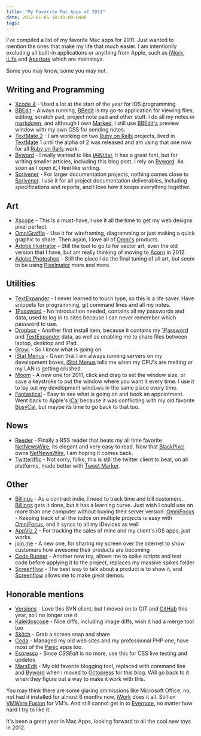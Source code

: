 ```yaml
---
title: "My Favorite Mac Apps of 2011"
date: 2012-01-05 18:48:00-0400
tags: 
---
```


I've compiled a list of my favorite Mac apps for 2011.  Just wanted to mention the ones that make my life that much easier. I am intentionlly excluding all built-in applications or anything from Apple, such as [iWork](http://www.apple.com/iwork/), [iLife](http://www.apple.com/ilife/) and [Aperture](http://www.apple.com/aperture/) which are mainstays. 

Some you may know, some you may not.

<!--more-->

## Writing and Programming

* [Xcode 4](http://developer.apple.com/xcode/) - Used a lot at the start of the year for iOS programming
* [BBEdit](http://www.barebones.com/products/bbedit/index.html) - Always running, [BBedit](http://www.barebones.com/products/bbedit/index.html) is my go-to application for viewing files, editing, scratch pad, project note pad and other stuff. I do all my notes in [markdown](http://daringfireball.net/projects/markdown/), and although I own [Marked](http://markedapp.com/), I still use [BBEdit's](http://www.barebones.com/products/bbedit/index.html) preview window with my own CSS for sending notes.
* [TextMate 2](http://macromates.com/) - I am working on two [Ruby on Rails](https://rubyonrails.org/) projects, lived in [TextMate](http://macromates.com/) 1 until the alpha of 2 was released and am using that one now for all [Ruby on Rails](https://rubyonrails.org/) work.
* [Byword](http://bywordapp.com/) - I really wanted to like [iAWriter](http://www.iawriter.com/), it has a great font, but for writing smaller articles, including this blog post, I rely on [Byword](http://bywordapp.com/). As soon as I open it, I feel like writing.
* [Scrivener](http://www.literatureandlatte.com/scrivener.php) - For larger documentation projects, nothing comes close to [Scrivener](http://www.literatureandlatte.com/scrivener.php).  I use it for all project documentation deliverables, including specifications and reports, and I love how it keeps everything together.

## Art

* [Xscope](http://iconfactory.com/software/xscope) - This is a must-have, I use it all the time to get my web designs pixel perfect.
* [OmniGraffle](http://www.omnigroup.com/products/omnigraffle/) - Use it for wireframing, diagramming or just making a quick graphic to share. Then again, I love all of [Omni's](http://www.omnigroup.com/) products.
* [Adobe Illustrator](http://www.adobe.com/products/illustrator.html) - Still the tool to go to for vector art, even the old version that I have, but am really thinking of moving to [Acorn](http://flyingmeat.com/acorn/) in 2012.
* [Adobe Photoshop](http://www.adobe.com/products/photoshop.html) - Still the place I do the final tuning of all art, but seem to be using [Pixelmator](http://www.pixelmator.com/) more and more.

## Utilities

* [TextExpander](http://www.smilesoftware.com/TextExpander/) - I never learned to touch type, so this is a life saver. Have snippets for programming, git command lines and all my notes.
* [1Password](https://agilebits.com/onepassword) - No introduction needed, contains all my passwords and data, used to log in to sites because I can never remember which password to use.
* [Dropbox](http://www.dropbox.com/) - Another first install item, because it contains my [1Password](https://agilebits.com/onepassword) and [TextExpander](http://www.smilesoftware.com/TextExpander/) data, as well as enabling me to share files between laptop, desktop and iPad.
* [Growl](http://growl.info/) - So I know what is going on
* [iStat Menus](http://bjango.com/mac/istatmenus/) - Given that I am always running servers on my development boxes, [iStat Menus](http://bjango.com/mac/istatmenus/) tells me when my CPU's are melting or my LAN is getting crushed.
* [Moom](http://manytricks.com/moom/) - A new one for 2011, click and drag to set the window size, or save a keystroke to put the window where you want it every time. I use it to lay out my development windows in the same place every time.
* [Fantastical](http://flexibits.com/fantastical) - Easy to see what is going on and book an appointment. Went back to Apple's [iCal](http://www.apple.com/macosx/apps/#ical) because it was conflicting with my old favorite [BusyCal](http://www.busymac.com/), but maybe its time to go back to that too.

## News

* [Reeder](http://reederapp.com/) - Finally a RSS reader that beats my all time favorite [NetNewsWire](http://netnewswireapp.com/), its elegant and very easy to read. Now that [BlackPixel](http://blackpixel.com/) owns [NetNewsWire](v), I am hoping it comes back.
* [Twitteriffic](http://iconfactory.com/software/twitterrific) - Not sorry, folks, this is still the twitter client to beat, on all platforms, made better with [Tweet Marker](http://tweetmarker.net/).

## Other

* [Billings](http://www.marketcircle.com/billings/) - As a contract indie, I need to track time and bill customers. [Billings](http://www.marketcircle.com/billings/) gets it done, but it has a learning curve. Just wish I could use on more than one computer without buying their server version.
[OmniFocus](http://www.omnigroup.com/products/omnifocus/) - Keeping track of all the todos on multiple projects is easy with [OmniFocus](http://www.omnigroup.com/products/omnifocus/), and it syncs to all my iDevices as well
* [AppViz 2](http://www.ideaswarm.com/AppViz2.html) - For tracking the sales of mine and my client's iOS apps, just works.
* [join.me](https://join.me/) - A new one, for sharing my screen over the internet to show customers how awesome their products are becoming
* [Code Runner](http://krillapps.com/coderunner/) - Another new toy, allows me to spike scripts and test code before applying it to the project, replaces my massive spikes folder
* [Screenflow](http://www.telestream.net/screen-flow/) - The best way to talk about a product is to show it, and [Screenflow](http://www.telestream.net/screen-flow/) allows me to make great demos.

## Honorable mentions

* [Versions](http://versionsapp.com/) - Love this SVN client, but I moved on to GIT and [GitHub](http://github.com/) this year, so I no longer use it
* [Kaleidoscope](http://www.kaleidoscopeapp.com/) - Nice diffs, including image diffs, wish it had a merge tool too
* [Skitch](http://skitch.com/) - Grab a screen snap and share
* [Coda](http://panic.com/coda/) - Managed my old web sites and my professional PHP one, have most of the [Panic](http://panic.com/) apps too.
* [Espresso](http://macrabbit.com/espresso/) - Since *CSSEdit* is no more, use this for CSS live testing and updates
* [MarsEdit](http://www.red-sweater.com/marsedit/) - My old favorite blogging tool, replaced with command line and [Byword](http://bywordapp.com/) when I moved to [Octopress](http://octopress.org/) for this blog.  Will go back to it when they figure out a way to make it work with this.

You may think there are some glaring ommissions like Microsoft Office, no, not had it installed for almost 6 months now, [iWork](http://www.apple.com/iwork/) does it all. Still on [VMWare Fusion](http://www.vmware.com/products/fusion/overview.html) for VM's. And still cannot get in to [Evernote](http://www.evernote.com/), no matter how hard I try to like it.

It's been a great year in Mac Apps, looking forward to all the cool new toys in 2012.
